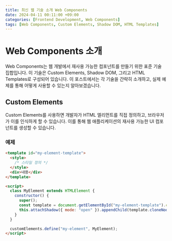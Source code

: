 ```yaml
---
title: 최신 웹 기술 소개 Web Components
date: 2024-04-11 00:11:00 +09:00
categories: [Frontend Development, Web Components]
tags: [Web Components, Custom Elements, Shadow DOM, HTML Templates]
---
```


# Web Components 소개

Web Components는 웹 개발에서 재사용 가능한 컴포넌트를 만들기 위한 표준 기술 집합입니다. 이 기술은 Custom Elements, Shadow DOM, 그리고 HTML Templates로 구성되어 있습니다. 이 포스트에서는 각 기술을 간략히 소개하고, 실제 예제를 통해 어떻게 사용할 수 있는지 알아보겠습니다.

## Custom Elements

Custom Elements를 사용하면 개발자가 HTML 엘리먼트를 직접 정의하고, 브라우저가 이를 인식하게 할 수 있습니다. 이를 통해 웹 애플리케이션의 재사용 가능한 UI 컴포넌트를 생성할 수 있습니다.

### 예제

```html
<template id="my-element-template">
  <style>
    /* 스타일 정의 */
  </style>
  <div>내용</div>
</template>

<script>
  class MyElement extends HTMLElement {
    constructor() {
      super();
      const template = document.getElementById("my-element-template").content;
      this.attachShadow({ mode: "open" }).appendChild(template.cloneNode(true));
    }
  }

  customElements.define("my-element", MyElement);
</script>
```
